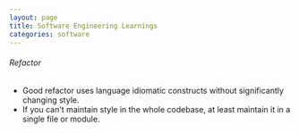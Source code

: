 ```yaml
---
layout: page
title: Software Engineering Learnings
categories: software
---
```


###### Refactor
 * Good refactor uses language idiomatic constructs without significantly changing style.
 * If you can't maintain style in the whole codebase, at least maintain it in a single file or module.
